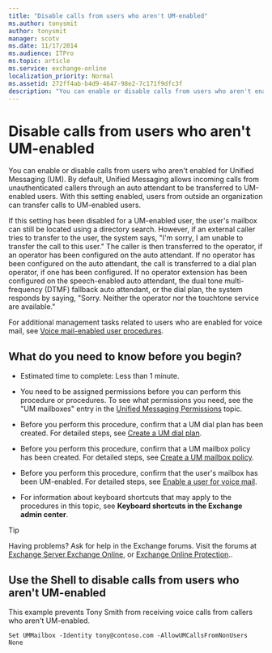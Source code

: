 ```yaml
---
title: "Disable calls from users who aren't UM-enabled"
ms.author: tonysmit
author: tonysmit
manager: scotv
ms.date: 11/17/2014
ms.audience: ITPro
ms.topic: article
ms.service: exchange-online
localization_priority: Normal
ms.assetid: 272ff4ab-b4d9-4647-98e2-7c171f9dfc3f
description: "You can enable or disable calls from users who aren't enabled for Unified Messaging (UM). By default, Unified Messaging allows incoming calls from unauthenticated callers through an auto attendant to be transferred to UM-enabled users. With this setting enabled, users from outside an organization can transfer calls to UM-enabled users."
---
```


# Disable calls from users who aren't UM-enabled

You can enable or disable calls from users who aren't enabled for Unified Messaging (UM). By default, Unified Messaging allows incoming calls from unauthenticated callers through an auto attendant to be transferred to UM-enabled users. With this setting enabled, users from outside an organization can transfer calls to UM-enabled users. 
  
If this setting has been disabled for a UM-enabled user, the user's mailbox can still be located using a directory search. However, if an external caller tries to transfer to the user, the system says, "I'm sorry, I am unable to transfer the call to this user." The caller is then transferred to the operator, if an operator has been configured on the auto attendant. If no operator has been configured on the auto attendant, the call is transferred to a dial plan operator, if one has been configured. If no operator extension has been configured on the speech-enabled auto attendant, the dual tone multi-frequency (DTMF) fallback auto attendant, or the dial plan, the system responds by saying, "Sorry. Neither the operator nor the touchtone service are available."
  
For additional management tasks related to users who are enabled for voice mail, see [Voice mail-enabled user procedures](voice-mail-enabled-user-procedures.md).
  
## What do you need to know before you begin?

- Estimated time to complete: Less than 1 minute.
    
- You need to be assigned permissions before you can perform this procedure or procedures. To see what permissions you need, see the "UM mailboxes" entry in the [Unified Messaging Permissions](http://technet.microsoft.com/library/d326c3bc-8f33-434a-bf02-a83cc26a5498.aspx) topic. 
    
- Before you perform this procedure, confirm that a UM dial plan has been created. For detailed steps, see [Create a UM dial plan](../../voice-mail-unified-messaging/connect-voice-mail-system/create-um-dial-plan.md).
    
- Before you perform this procedure, confirm that a UM mailbox policy has been created. For detailed steps, see [Create a UM mailbox policy](create-um-mailbox-policy.md).
    
- Before you perform this procedure, confirm that the user's mailbox has been UM-enabled. For detailed steps, see [Enable a user for voice mail](enable-a-user-for-voice-mail.md).
    
- For information about keyboard shortcuts that may apply to the procedures in this topic, see **Keyboard shortcuts in the Exchange admin center**.
    
> [!TIP]
> Having problems? Ask for help in the Exchange forums. Visit the forums at [Exchange Server](https://go.microsoft.com/fwlink/p/?linkId=60612),[Exchange Online](https://go.microsoft.com/fwlink/p/?linkId=267542), or [Exchange Online Protection](https://go.microsoft.com/fwlink/p/?linkId=285351).. 
  
## Use the Shell to disable calls from users who aren't UM-enabled

This example prevents Tony Smith from receiving voice calls from callers who aren't UM-enabled.
  
```
Set UMMailbox -Identity tony@contoso.com -AllowUMCallsFromNonUsers None
```


